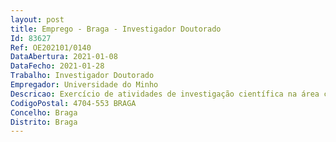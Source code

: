 ```yaml
--- 
layout: post
title: Emprego - Braga - Investigador Doutorado
Id: 83627
Ref: OE202101/0140
DataAbertura: 2021-01-08
DataFecho: 2021-01-28
Trabalho: Investigador Doutorado
Empregador: Universidade do Minho
Descricao: Exercício de atividades de investigação científica na área científica da Ciência Política e áreas afins, no âmbito do Centro de Investigação em Ciência Política (CICP), Ref.ª UID CPO 00758 2020, financiado por fundos nacionais, através da Fundação para a Ciência e Tecnologia (FCT) I.P., com vista ao desenvolvimento de atividades de investigação científica no âmbito do projeto estratégico do CICP, bem como a identificação, preparação, submissão e gestão de candidaturas a oportunidades de financiamento de projetos de investigação nacionais e internacionais.
CodigoPostal: 4704-553 BRAGA
Concelho: Braga
Distrito: Braga
--- 
```

